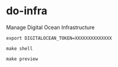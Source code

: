 # do-infra

Manage Digital Ocean Infrastructure

```
export DIGITALOCEAN_TOKEN=XXXXXXXXXXXXXX
```

```
make shell
```

```
make preview
```
